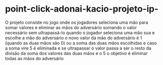 # point-click-adonai-kacio-projeto-ip-
O projeto consiste no jogo onde os jogadores seleciona uma mão para somar valores e eliminar as mãos do adversário somando o valor necessário sem ultrapassá-lo quando o jogador seleciona uma mão sua e escolhe a mão do adversário o novo valor da mão do adversário é 1 (quando as duas mãos são 0) ou a soma das duas mãos escolhidas  e caso a soma vire 5 é eliminada e se ultrapassar o valor passa a ser o resto da divisão da soma dos valores das duas mãos e o 5 o objetivo é eliminar  todas as mãos do adversário 
